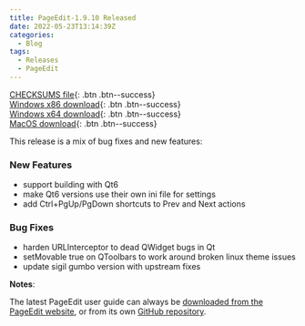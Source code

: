 ```yaml
---
title: PageEdit-1.9.10 Released
date: 2022-05-23T13:14:39Z
categories:
  - Blog
tags:
  - Releases
  - PageEdit
---
```


[CHECKSUMS file](https://github.com/Sigil-Ebook/PageEdit/releases/download/1.9.10/PageEdit-1.9.10-CHECKSUMS.sha256.txt){: .btn .btn--success}<br/>
[Windows x86 download](https://github.com/Sigil-Ebook/PageEdit/releases/download/1.9.10/PageEdit-1.9.10-Windows-Setup.exe){: .btn .btn--success}<br/>
[Windows x64 download](https://github.com/Sigil-Ebook/PageEdit/releases/download/1.9.10/PageEdit-1.9.10-Windows-x64-Setup.exe){: .btn .btn--success}<br/>
[MacOS download](https://github.com/Sigil-Ebook/PageEdit/releases/download/1.9.10/PageEdit.app-1.9.10-Mac.txz){: .btn .btn--success}

This release is a mix of bug fixes and new features:

### New Features
- support building with Qt6
- make Qt6 versions use their own ini file for settings
- add Ctrl+PgUp/PgDown shortcuts to Prev and Next actions

### Bug Fixes
- harden URLInterceptor to dead QWidget bugs in Qt
- setMovable true on QToolbars to work around broken linux theme issues
- update sigil gumbo version with upstream fixes

__Notes__:

The latest PageEdit user guide can always be [downloaded from the PageEdit website](https://sigil-ebook.com/pageedit/guide), or from its own [GitHub repository](https://github.com/Sigil-Ebook/pageedit-user-guide/releases/latest).


